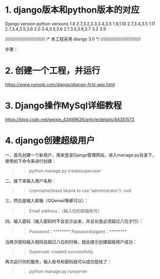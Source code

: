 # 1. django版本和python版本的对应

Django version		python versions
1.8					2.7,3.2,3.3,3.4,3.5
1.9,1.10			2.7,3.4,3.5
1.11				2.7,3.4,3.5,3.6
2.0					3.4,3.5,3.6
2.1					3.5,3.6,3.7
3.2                 3.9

//////////////////////////
/* 本工程采用 diango 3.0 */
//////////////////////////

步骤：



# 2. 创建一个工程，并运行
 https://www.runoob.com/django/django-first-app.html


# 3. Django操作MySql详细教程

https://blog.csdn.net/weixin_43499626/article/details/84351572

# 4. django创建超级用户
一、首先创建一个新用户，用来登录Django管理网站，进入manage.py目录下，使用如下命令来进行创建：
>>python manage.py createsuperuser

二、接下来输入用户名称：
>>Username(leave bkank to use 'administrator'): root

三、然后是输入邮箱（QQemail等都可以）：
>>Email address：（输入你的邮箱账号）

四、输入密码（输入密码时不会显示出来，并且长度必须超过八位才行）：
>>Password：********
>>Password(again)：********

当两次密码输入相同且超过八位的时候，就会提示创建超级用户成功：
>>Superuser created successfully.

再次运行你的服务，输入账号和密码就可以成功登陆了：
>>python manage.py runserver
